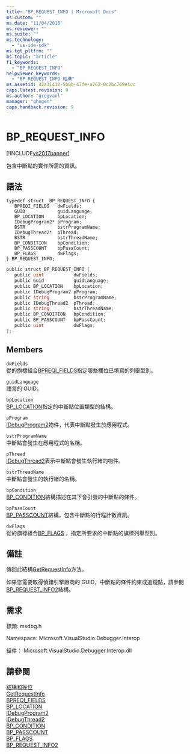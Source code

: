 ```yaml
---
title: "BP_REQUEST_INFO | Microsoft Docs"
ms.custom: ""
ms.date: "11/04/2016"
ms.reviewer: ""
ms.suite: ""
ms.technology: 
  - "vs-ide-sdk"
ms.tgt_pltfrm: ""
ms.topic: "article"
f1_keywords: 
  - "BP_REQUEST_INFO"
helpviewer_keywords: 
  - "BP_REQUEST_INFO 結構"
ms.assetid: 42a31412-5b6b-47fe-a762-0c2bc769e1cc
caps.latest.revision: 9
ms.author: "gregvanl"
manager: "ghogen"
caps.handback.revision: 9
---
```

# BP_REQUEST_INFO
[!INCLUDE[vs2017banner](../../../code-quality/includes/vs2017banner.md)]

包含中斷點的實作所需的資訊。  
  
## 語法  
  
```cpp#  
typedef struct _BP_REQUEST_INFO {  
   BPREQI_FIELDS   dwFields;  
   GUID            guidLanguage;  
   BP_LOCATION     bpLocation;  
   IDebugProgram2* pProgram;  
   BSTR            bstrProgramName;  
   IDebugThread2*  pThread;  
   BSTR            bstrThreadName;  
   BP_CONDITION    bpCondition;  
   BP_PASSCOUNT    bpPassCount;  
   BP_FLAGS        dwFlags;  
} BP_REQUEST_INFO;  
```  
  
```c#  
public struct BP_REQUEST_INFO {  
   public uint           dwFields;  
   public Guid           guidLanguage;  
   public BP_LOCATION    bpLocation;  
   public IDebugProgram2 pProgram;  
   public string         bstrProgramName;  
   public IDebugThread2  pThread;  
   public string         bstrThreadName;  
   public BP_CONDITION   bpCondition;  
   public BP_PASSCOUNT   bpPassCount;  
   public uint           dwFlags;  
};  
```  
  
## Members  
 `dwFields`  
 從的旗標組合[BPREQI\_FIELDS](../../../extensibility/debugger/reference/bpreqi-fields.md)指定哪些欄位已填寫的列舉型別。  
  
 `guidLanguage`  
 語言的 GUID。  
  
 `bpLocation`  
 [BP\_LOCATION](../../../extensibility/debugger/reference/bp-location.md)指定的中斷點位置類型的結構。  
  
 `pProgram`  
 [IDebugProgram2](../../../extensibility/debugger/reference/idebugprogram2.md)物件，代表中斷點發生於應用程式。  
  
 `bstrProgramName`  
 中斷點會發生在應用程式的名稱。  
  
 `pThread`  
 [IDebugThread2](../../../extensibility/debugger/reference/idebugthread2.md)表示中斷點會發生執行緒的物件。  
  
 `bstrThreadName`  
 中斷點會發生的執行緒的名稱。  
  
 `bpCondition`  
 [BP\_CONDITION](../../../extensibility/debugger/reference/bp-condition.md)結構描述在其下會引發的中斷點的條件。  
  
 `bpPassCount`  
 [BP\_PASSCOUNT](../../../extensibility/debugger/reference/bp-passcount.md)結構，包含中斷點的行程計數資訊。  
  
 `dwFlags`  
 從的旗標組合[BP\_FLAGS](../../../extensibility/debugger/reference/bp-flags.md) ，指定所要求的中斷點的旗標列舉型別。  
  
## 備註  
 傳回此結構[GetRequestInfo](../../../extensibility/debugger/reference/idebugbreakpointrequest2-getrequestinfo.md)方法。  
  
 如果您需要取得偵錯引擎廠商的 GUID，中斷點的條件約束或追蹤點，請參閱[BP\_REQUEST\_INFO2](../../../extensibility/debugger/reference/bp-request-info2.md)結構。  
  
## 需求  
 標頭: msdbg.h  
  
 Namespace: Microsoft.VisualStudio.Debugger.Interop  
  
 組件： Microsoft.VisualStudio.Debugger.Interop.dll  
  
## 請參閱  
 [結構和等位](../../../extensibility/debugger/reference/structures-and-unions.md)   
 [GetRequestInfo](../../../extensibility/debugger/reference/idebugbreakpointrequest2-getrequestinfo.md)   
 [BPREQI\_FIELDS](../../../extensibility/debugger/reference/bpreqi-fields.md)   
 [BP\_LOCATION](../../../extensibility/debugger/reference/bp-location.md)   
 [IDebugProgram2](../../../extensibility/debugger/reference/idebugprogram2.md)   
 [IDebugThread2](../../../extensibility/debugger/reference/idebugthread2.md)   
 [BP\_CONDITION](../../../extensibility/debugger/reference/bp-condition.md)   
 [BP\_PASSCOUNT](../../../extensibility/debugger/reference/bp-passcount.md)   
 [BP\_FLAGS](../../../extensibility/debugger/reference/bp-flags.md)   
 [BP\_REQUEST\_INFO2](../../../extensibility/debugger/reference/bp-request-info2.md)